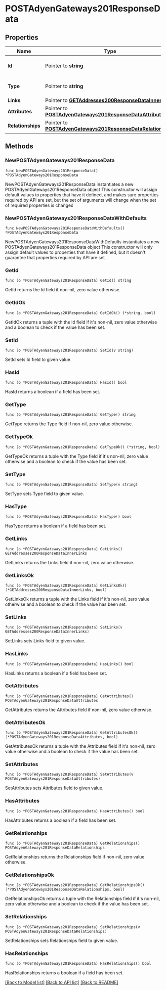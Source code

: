 # POSTAdyenGateways201ResponseData

## Properties

Name | Type | Description | Notes
------------ | ------------- | ------------- | -------------
**Id** | Pointer to **string** | The resource&#39;s id | [optional] 
**Type** | Pointer to **string** | The resource&#39;s type | [optional] [default to "adyen_gateways"]
**Links** | Pointer to [**GETAddresses200ResponseDataInnerLinks**](GETAddresses200ResponseDataInnerLinks.md) |  | [optional] 
**Attributes** | Pointer to [**POSTAdyenGateways201ResponseDataAttributes**](POSTAdyenGateways201ResponseDataAttributes.md) |  | [optional] 
**Relationships** | Pointer to [**POSTAdyenGateways201ResponseDataRelationships**](POSTAdyenGateways201ResponseDataRelationships.md) |  | [optional] 

## Methods

### NewPOSTAdyenGateways201ResponseData

`func NewPOSTAdyenGateways201ResponseData() *POSTAdyenGateways201ResponseData`

NewPOSTAdyenGateways201ResponseData instantiates a new POSTAdyenGateways201ResponseData object
This constructor will assign default values to properties that have it defined,
and makes sure properties required by API are set, but the set of arguments
will change when the set of required properties is changed

### NewPOSTAdyenGateways201ResponseDataWithDefaults

`func NewPOSTAdyenGateways201ResponseDataWithDefaults() *POSTAdyenGateways201ResponseData`

NewPOSTAdyenGateways201ResponseDataWithDefaults instantiates a new POSTAdyenGateways201ResponseData object
This constructor will only assign default values to properties that have it defined,
but it doesn't guarantee that properties required by API are set

### GetId

`func (o *POSTAdyenGateways201ResponseData) GetId() string`

GetId returns the Id field if non-nil, zero value otherwise.

### GetIdOk

`func (o *POSTAdyenGateways201ResponseData) GetIdOk() (*string, bool)`

GetIdOk returns a tuple with the Id field if it's non-nil, zero value otherwise
and a boolean to check if the value has been set.

### SetId

`func (o *POSTAdyenGateways201ResponseData) SetId(v string)`

SetId sets Id field to given value.

### HasId

`func (o *POSTAdyenGateways201ResponseData) HasId() bool`

HasId returns a boolean if a field has been set.

### GetType

`func (o *POSTAdyenGateways201ResponseData) GetType() string`

GetType returns the Type field if non-nil, zero value otherwise.

### GetTypeOk

`func (o *POSTAdyenGateways201ResponseData) GetTypeOk() (*string, bool)`

GetTypeOk returns a tuple with the Type field if it's non-nil, zero value otherwise
and a boolean to check if the value has been set.

### SetType

`func (o *POSTAdyenGateways201ResponseData) SetType(v string)`

SetType sets Type field to given value.

### HasType

`func (o *POSTAdyenGateways201ResponseData) HasType() bool`

HasType returns a boolean if a field has been set.

### GetLinks

`func (o *POSTAdyenGateways201ResponseData) GetLinks() GETAddresses200ResponseDataInnerLinks`

GetLinks returns the Links field if non-nil, zero value otherwise.

### GetLinksOk

`func (o *POSTAdyenGateways201ResponseData) GetLinksOk() (*GETAddresses200ResponseDataInnerLinks, bool)`

GetLinksOk returns a tuple with the Links field if it's non-nil, zero value otherwise
and a boolean to check if the value has been set.

### SetLinks

`func (o *POSTAdyenGateways201ResponseData) SetLinks(v GETAddresses200ResponseDataInnerLinks)`

SetLinks sets Links field to given value.

### HasLinks

`func (o *POSTAdyenGateways201ResponseData) HasLinks() bool`

HasLinks returns a boolean if a field has been set.

### GetAttributes

`func (o *POSTAdyenGateways201ResponseData) GetAttributes() POSTAdyenGateways201ResponseDataAttributes`

GetAttributes returns the Attributes field if non-nil, zero value otherwise.

### GetAttributesOk

`func (o *POSTAdyenGateways201ResponseData) GetAttributesOk() (*POSTAdyenGateways201ResponseDataAttributes, bool)`

GetAttributesOk returns a tuple with the Attributes field if it's non-nil, zero value otherwise
and a boolean to check if the value has been set.

### SetAttributes

`func (o *POSTAdyenGateways201ResponseData) SetAttributes(v POSTAdyenGateways201ResponseDataAttributes)`

SetAttributes sets Attributes field to given value.

### HasAttributes

`func (o *POSTAdyenGateways201ResponseData) HasAttributes() bool`

HasAttributes returns a boolean if a field has been set.

### GetRelationships

`func (o *POSTAdyenGateways201ResponseData) GetRelationships() POSTAdyenGateways201ResponseDataRelationships`

GetRelationships returns the Relationships field if non-nil, zero value otherwise.

### GetRelationshipsOk

`func (o *POSTAdyenGateways201ResponseData) GetRelationshipsOk() (*POSTAdyenGateways201ResponseDataRelationships, bool)`

GetRelationshipsOk returns a tuple with the Relationships field if it's non-nil, zero value otherwise
and a boolean to check if the value has been set.

### SetRelationships

`func (o *POSTAdyenGateways201ResponseData) SetRelationships(v POSTAdyenGateways201ResponseDataRelationships)`

SetRelationships sets Relationships field to given value.

### HasRelationships

`func (o *POSTAdyenGateways201ResponseData) HasRelationships() bool`

HasRelationships returns a boolean if a field has been set.


[[Back to Model list]](../README.md#documentation-for-models) [[Back to API list]](../README.md#documentation-for-api-endpoints) [[Back to README]](../README.md)


